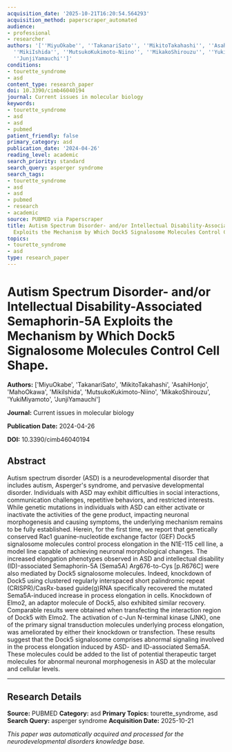 ```yaml
---
acquisition_date: '2025-10-21T16:20:54.564293'
acquisition_method: paperscraper_automated
audience:
- professional
- researcher
authors: '[''MiyuOkabe'', ''TakanariSato'', ''MikitoTakahashi'', ''AsahiHonjo'', ''MahoOkawa'',
  ''MikiIshida'', ''MutsukoKukimoto-Niino'', ''MikakoShirouzu'', ''YukiMiyamoto'',
  ''JunjiYamauchi'']'
conditions:
- tourette_syndrome
- asd
content_type: research_paper
doi: 10.3390/cimb46040194
journal: Current issues in molecular biology
keywords:
- tourette_syndrome
- asd
- asd
- pubmed
patient_friendly: false
primary_category: asd
publication_date: '2024-04-26'
reading_level: academic
search_priority: standard
search_query: asperger syndrome
search_tags:
- tourette_syndrome
- asd
- asd
- pubmed
- research
- academic
source: PUBMED via Paperscraper
title: Autism Spectrum Disorder- and/or Intellectual Disability-Associated Semaphorin-5A
  Exploits the Mechanism by Which Dock5 Signalosome Molecules Control Cell Shape.
topics:
- tourette_syndrome
- asd
type: research_paper
---
```


# Autism Spectrum Disorder- and/or Intellectual Disability-Associated Semaphorin-5A Exploits the Mechanism by Which Dock5 Signalosome Molecules Control Cell Shape.

**Authors:** ['MiyuOkabe', 'TakanariSato', 'MikitoTakahashi', 'AsahiHonjo', 'MahoOkawa', 'MikiIshida', 'MutsukoKukimoto-Niino', 'MikakoShirouzu', 'YukiMiyamoto', 'JunjiYamauchi']

**Journal:** Current issues in molecular biology

**Publication Date:** 2024-04-26

**DOI:** 10.3390/cimb46040194

## Abstract

Autism spectrum disorder (ASD) is a neurodevelopmental disorder that includes autism, Asperger's syndrome, and pervasive developmental disorder. Individuals with ASD may exhibit difficulties in social interactions, communication challenges, repetitive behaviors, and restricted interests. While genetic mutations in individuals with ASD can either activate or inactivate the activities of the gene product, impacting neuronal morphogenesis and causing symptoms, the underlying mechanism remains to be fully established. Herein, for the first time, we report that genetically conserved Rac1 guanine-nucleotide exchange factor (GEF) Dock5 signalosome molecules control process elongation in the N1E-115 cell line, a model line capable of achieving neuronal morphological changes. The increased elongation phenotypes observed in ASD and intellectual disability (ID)-associated Semaphorin-5A (Sema5A) Arg676-to-Cys [p.R676C] were also mediated by Dock5 signalosome molecules. Indeed, knockdown of Dock5 using clustered regularly interspaced short palindromic repeat (CRISPR)/CasRx-based guide(g)RNA specifically recovered the mutated Sema5A-induced increase in process elongation in cells. Knockdown of Elmo2, an adaptor molecule of Dock5, also exhibited similar recovery. Comparable results were obtained when transfecting the interaction region of Dock5 with Elmo2. The activation of c-Jun N-terminal kinase (JNK), one of the primary signal transduction molecules underlying process elongation, was ameliorated by either their knockdown or transfection. These results suggest that the Dock5 signalosome comprises abnormal signaling involved in the process elongation induced by ASD- and ID-associated Sema5A. These molecules could be added to the list of potential therapeutic target molecules for abnormal neuronal morphogenesis in ASD at the molecular and cellular levels.

---

## Research Details

**Source:** PUBMED
**Category:** asd
**Primary Topics:** tourette_syndrome, asd
**Search Query:** asperger syndrome
**Acquisition Date:** 2025-10-21

*This paper was automatically acquired and processed for the neurodevelopmental disorders knowledge base.*
